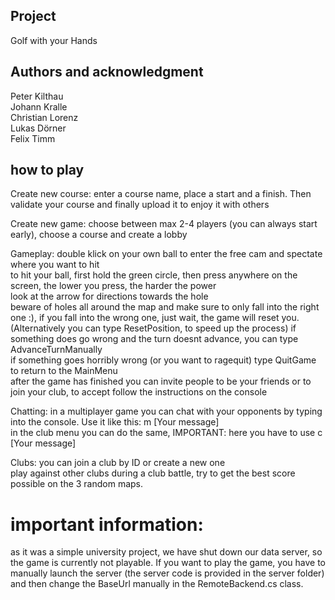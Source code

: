 
## Project
Golf with your Hands


## Authors and acknowledgment
Peter Kilthau  
Johann Kralle  
Christian Lorenz  
Lukas Dörner  
Felix Timm  


## how to play
Create new course:
    enter a course name, place a start and a finish. Then validate your course and finally upload it to enjoy it with others

Create new game:
    choose between max 2-4 players (you can always start early), choose a course and create a lobby

Gameplay:
    double klick on your own ball to enter the free cam and spectate where you want to hit  
    to hit your ball, first hold the green circle, then press anywhere on the screen, the lower you press, the harder the power  
    look at the arrow for directions towards the hole  
    beware of holes all around the map and make sure to only fall into the right one :), if you fall into the wrong one, just wait, the game will reset you.         (Alternatively you can type ResetPosition, to speed up the process)
    if something does go wrong and the turn doesnt advance, you can type AdvanceTurnManually  
    if something goes horribly wrong (or you want to ragequit) type QuitGame to return to the MainMenu  
    after the game has finished you can invite people to be your friends or to join your club, to accept follow the instructions on the console  

Chatting:
    in a multiplayer game you can chat with your opponents by typing into the console. Use it like this: m [Your message]  
    in the club menu you can do the same, IMPORTANT: here you have to use c [Your message]  

Clubs:
    you can join a club by ID or create a new one  
    play against other clubs during a club battle, try to get the best score possible on the 3 random maps.  


# important information:
as it was a simple university project, we have shut down our data server, so the game is currently not playable. If you want to play the game, you have to manually launch the server (the server code is provided in the server folder) and then change the BaseUrl manually in the RemoteBackend.cs class.
